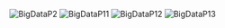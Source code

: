 ![BigDataP2](https://github.com/user-attachments/assets/2a61cd32-2d06-4d2f-bbca-50ed6786f5ee)
![BigDataP11](https://github.com/user-attachments/assets/7ed126f8-6e14-4235-8ccd-6b78d563f3b7)
![BigDataP12](https://github.com/user-attachments/assets/a67fa821-b8e9-4282-84ab-4c34defe908b)
![BigDataP13](https://github.com/user-attachments/assets/d9ac6d61-72d7-47e2-bb2f-e9cdaabad972)
